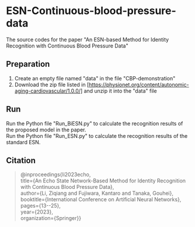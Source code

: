 # ESN-Continuous-blood-pressure-data
The source codes for the paper "An ESN-based Method for Identity Recognition with Continuous Blood Pressure Data"

## Preparation
1. Create an empty file named "data" in the file "CBP-demonstration"  
2. Download the zip file listed in [https://physionet.org/content/autonomic-aging-cardiovascular/1.0.0/] and unzip it into the "data" file  

## Run
Run the Python file "Run_BiESN.py" to calculate the recognition results of the proposed model in the paper.  
Run the Python file "Run_ESN.py" to calculate the recognition results of the standard ESN.  

## Citation
>@inproceedings{li2023echo,  
>title={An Echo State Network-Based Method for Identity Recognition with Continuous Blood Pressure Data},  
>author={Li, Ziqiang and Fujiwara, Kantaro and Tanaka, Gouhei},  
>booktitle={International Conference on Artificial Neural Networks},  
>pages={13--25},  
>year={2023},  
>organization={Springer}}  
